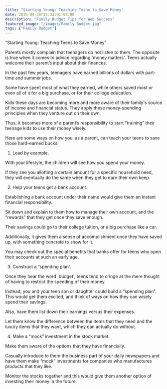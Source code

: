 ```yaml
---
title: "Starting Young: Teaching Teens to Save Money"
date: 2019-04-28T15:33:01-08:00
description: "Family Budget Tips for Web Success"
featured_image: "/images/Family Budget.jpg"
tags: ["Family Budget"]
---
```


“Starting Young: Teaching Teens to Save Money”


Parents mostly complain that teenagers do not listen to them. The opposite is true when it comes to advice regarding 'money matters'. Teens actually welcome their parent’s input about their finances. 

In the past few years, teenagers have earned billions of dollars with part-time and summer jobs. 

Some have spent most of what they earned, while others saved most or even all of it for a big purchase, or for their college education. 

Kids these days are becoming more and more aware of their family's source of income and financial status. They apply these money-spending principles when they venture out on their own. 

Thus, it becomes more of a parent’s responsibility to start “training” their teenage kids to use their money wisely. 

Here are some ways on how you, as a parent, can teach your teens to save those hard-earned bucks: 

1. Lead by example. 

With your lifestyle, the children will see how you spend your money. 

If they see you allotting a certain amount for a specific household need, they will eventually do the same when they get to earn their own keep. 

2. Help your teens get a bank account. 

Establishing a bank account under their name would give them an instant financial responsibility. 

Sit down and explain to them how to manage their own account, and the “rewards” that they get once they save enough.

Their savings could go to their college tuition, or a big purchase like a car. 

Additionally, it gives them a sense of accomplishment once they have saved up, with something concrete to show for it. 

You may check out the special benefits that banks offer for teens who open their accounts at such an early age. 

3. Construct a “spending plan”. 

Once they hear the word 'budget', teens tend to cringe at the mere thought of having to restrict the spending of their money. 

Instead, you and your teen son or daughter could build a “spending plan”. This would get them excited, and think of ways on how they can wisely spend their savings. 

Also, have them list down their earnings versus their expenses. 

Let them know the difference between the items that they need and the luxury items that they want, which they can actually do without.

4. Make a “mock” investment in the stock market. 

Make them aware of the options that they have financially. 

Casually introduce to them the business part of your daily newspapers and have them make “mock” investments for companies who manufactures products that they like. 

Monitor the stocks together and this would give them another option of investing their money in the future. 









